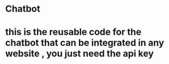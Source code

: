 # Chatbot
# this is the reusable code for the chatbot that can be integrated in any website , you just need the api key
